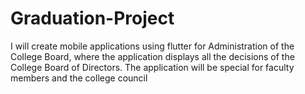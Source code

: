 # Graduation-Project
I will create mobile applications using flutter for Administration of the College Board, where the application displays all the decisions of the College Board of Directors. The application will be special for faculty members and the college council
